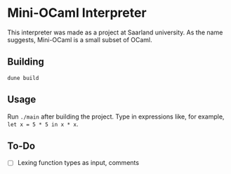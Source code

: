 # Mini-OCaml Interpreter
This interpreter was made as a project at Saarland university. As the name
suggests, Mini-OCaml is a small subset of OCaml.

## Building
`dune build`

## Usage
Run `./main` after building the project. Type in expressions like, for example,
`let x = 5 * 5 in x * x`.

## To-Do
- [ ] Lexing function types as input, comments
